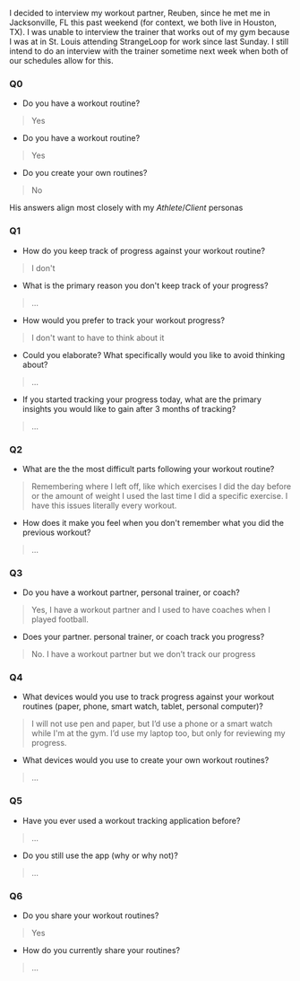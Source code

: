 I decided to interview my workout partner, Reuben, since he met me in Jacksonville, FL this past weekend (for context, we both live in Houston, TX). I was unable to interview the trainer that works out of my gym because I was at in St. Louis attending StrangeLoop for work since last Sunday. I still intend to do an interview with the trainer sometime next week when both of our schedules allow for this.


### Q0

* Do you have a workout routine?

> Yes

* Do you have a workout routine?

> Yes

* Do you create your own routines?

> No

His answers align most closely with my _Athlete_/_Client_ personas

### Q1

* How do you keep track of progress against your workout routine?

> I don't

* What is the primary reason you don't keep track of your progress?

> ...

* How would you prefer to track your workout progress?

> I don't want to have to think about it

* Could you elaborate? What specifically would you like to avoid thinking about?

> ...

* If you started tracking  your progress today, what are the primary insights you would like to gain after 3 months of tracking?

> ...

### Q2

* What are the the most difficult parts following your workout routine?

> Remembering where I left off, like which exercises I did the day before or the amount of weight I used the last time I did a specific exercise. I have this issues literally every workout.

* How does it make you feel when you don't remember what you did the previous workout?

> ...

### Q3

* Do you have a workout partner, personal trainer, or coach?

> Yes, I have a workout partner and I used to have coaches when I played football.

* Does your partner. personal trainer, or coach track you progress?

> No. I have a workout partner but we don’t track our progress

### Q4

* What devices would you use to track progress against your workout routines (paper, phone, smart watch, tablet, personal computer)?

> I will not use pen and paper, but I’d use a phone or a smart watch while I'm at the gym. I’d use my laptop too, but only for reviewing my progress.

* What devices would you use to create your own workout routines?

> ...

### Q5

* Have you ever used a workout tracking application before?

> ...

* Do you still use the app (why or why not)?

> ...

### Q6

* Do you share your workout routines?

> Yes

* How do you currently share your routines?

> ...
